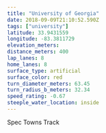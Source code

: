 ```yaml
---
title: "University of Georgia"
date: 2018-09-09T21:10:52.590Z
tags: ["university"]
latitude: 33.9431559
longitude: -83.3811729
elevation_meters:
distance_meters: 400
lap_lanes: 8
home_lanes: 8
surface_type: artificial
surface_color: red
turn_diameter_meters: 63.45
turn_radius_b_meters: 32.34
speed_rating: -0.67
steeple_water_location: inside
---
```

Spec Towns Track
<!--more-->
